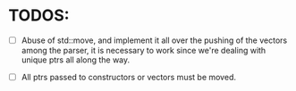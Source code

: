 # TODOS:

- [ ]  Abuse of std::move, and implement it all over the pushing of the vectors among the parser, it is necessary to work since we're dealing with unique ptrs all along the way.

- [ ] All ptrs passed to constructors or vectors must be moved.
